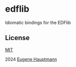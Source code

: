 # edflib

Idiomatic bindings for the EDFlib

## License

[MIT](./LICENSE)

2024 [Eugene Hauptmann](http://github.com/eugenehp)